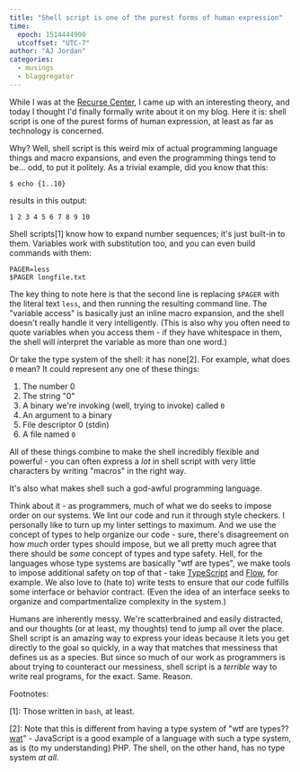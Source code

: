```yaml
---
title: "Shell script is one of the purest forms of human expression"
time:
  epoch: 1514444900
  utcoffset: "UTC-7"
author: "AJ Jordan"
categories:
  - musings
  - blaggregator
---
```


While I was at the [Recurse Center][], I came up with an interesting theory, and today I thought I'd finally formally write about it on my blog. Here it is: shell script is one of the purest forms of human expression, at least as far as technology is concerned.

Why? Well, shell script is this weird mix of actual programming language things and macro expansions, and even the programming things tend to be... odd, to put it politely. As a trivial example, did you know that this:

    $ echo {1..10}

results in this output:

	1 2 3 4 5 6 7 8 9 10

Shell scripts[1] know how to expand number sequences; it's just built-in to them. Variables work with substitution too, and you can even build commands with them:

    PAGER=less
	$PAGER longfile.txt

The key thing to note here is that the second line is replacing `$PAGER` with the literal text `less`, and then running the resulting command line. The "variable access" is basically just an inline macro expansion, and the shell doesn't really handle it very intelligently. (This is also why you often need to quote variables when you access them - if they have whitespace in them, the shell will interpret the variable as more than one word.)

Or take the type system of the shell: it has none[2]. For example, what does `0` mean? It could represent any one of these things:

1. The number 0
2. The string "0"
3. A binary we're invoking (well, trying to invoke) called `0`
4. An argument to a binary
5. File descriptor 0 (stdin)
6. A file named `0`

All of these things combine to make the shell incredibly flexible and powerful - you can often express a _lot_ in shell script with very little characters by writing "macros" in the right way.

It's also what makes shell such a god-awful programming language.

Think about it - as programmers, much of what we do seeks to impose order on our systems. We lint our code and run it through style checkers. I personally like to turn up my linter settings to maximum. And we use the concept of types to help organize our code - sure, there's disagreement on how _much_ order types should impose, but we all pretty much agree that there should be _some_ concept of types and type safety. Hell, for the languages whose type systems are basically "wtf are types", we make tools to impose additional safety on top of that - take [TypeScript][] and [Flow][], for example. We also love to (hate to) write tests to ensure that our code fulfills some interface or behavior contract. (Even the idea of an interface seeks to organize and compartmentalize complexity in the system.)

Humans are inherently messy. We're scatterbrained and easily distracted, and our thoughts (or at least, my thoughts) tend to jump all over the place. Shell script is an amazing way to express your ideas because it lets you get directly to the goal so quickly, in a way that matches that messiness that defines us as a species. But since so much of our work as programmers is about trying to counteract our messiness, shell script is a _terrible_ way to write real programs, for the exact. Same. Reason.

Footnotes:

 \[1]: Those written in `bash`, at least.

 \[2]: Note that this is different from having a type system of "wtf are types?? [wat][]" - JavaScript is a good example of a language with such a type system, as is (to my understanding) PHP. The shell, on the other hand, has no type system _at all_.

 [Recurse Center]: https://www.recurse.com/
 [TypeScript]: http://www.typescriptlang.org/
 [Flow]: https://flow.org/
 [wat]: https://www.destroyallsoftware.com/talks/wat
